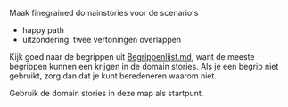 Maak finegrained domainstories voor de scenario's

- happy path
- uitzondering: twee vertoningen overlappen

Kijk goed naar de begrippen uit [Begrippenlijst.md](../casus/Begrippenlijst.md), want de meeste begrippen kunnen een krijgen in de domain stories. Als je een begrip niet gebruikt, zorg dan dat je kunt beredeneren waarom niet. 

Gebruik de domain stories in deze map als startpunt.